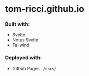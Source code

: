 # tom-ricci.github.io
### Built with:
* Svelte
* Notus Svelte
* Tailwind
### Deployed with:
* Github Pages `./docs/`
